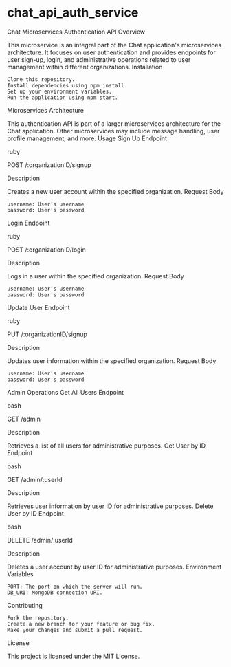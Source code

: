 # chat_api_auth_service
Chat Microservices Authentication API
Overview

This microservice is an integral part of the Chat application's microservices architecture. It focuses on user authentication and provides endpoints for user sign-up, login, and administrative operations related to user management within different organizations.
Installation

    Clone this repository.
    Install dependencies using npm install.
    Set up your environment variables.
    Run the application using npm start.

Microservices Architecture

This authentication API is part of a larger microservices architecture for the Chat application. Other microservices may include message handling, user profile management, and more.
Usage
Sign Up
Endpoint

ruby

POST /:organizationID/signup

Description

Creates a new user account within the specified organization.
Request Body

    username: User's username
    password: User's password

Login
Endpoint

ruby

POST /:organizationID/login

Description

Logs in a user within the specified organization.
Request Body

    username: User's username
    password: User's password

Update User
Endpoint

ruby

PUT /:organizationID/signup

Description

Updates user information within the specified organization.
Request Body

    username: User's username
    password: User's password

Admin Operations
Get All Users
Endpoint

bash

GET /admin

Description

Retrieves a list of all users for administrative purposes.
Get User by ID
Endpoint

bash

GET /admin/:userId

Description

Retrieves user information by user ID for administrative purposes.
Delete User by ID
Endpoint

bash

DELETE /admin/:userId

Description

Deletes a user account by user ID for administrative purposes.
Environment Variables

    PORT: The port on which the server will run.
    DB_URI: MongoDB connection URI.

Contributing

    Fork the repository.
    Create a new branch for your feature or bug fix.
    Make your changes and submit a pull request.

License

This project is licensed under the MIT License.
